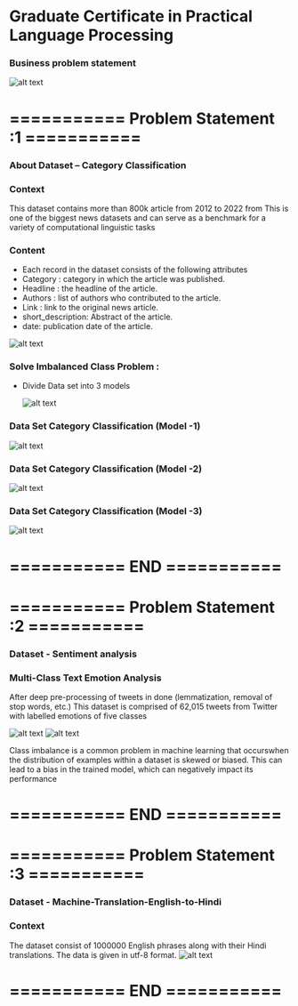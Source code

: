 # Graduate Certificate in Practical Language Processing

### Business problem statement

![alt text](https://github.com/sivakrishnathota5/CommunityHelp/blob/main/Images/businessproblemstatementnlp.png?raw=true)

# =========== Problem Statement :1 ===========
### About Dataset  – Category Classification
### Context
This dataset contains more than 800k article from 2012 to 2022 from This is one of the biggest news datasets and can serve as a benchmark for a variety of computational linguistic tasks
### Content
* Each record in the dataset consists of the following attributes 
* Category : category in which the article was published.
* Headline : the headline of the article.
* Authors   : list of authors who contributed to the article.
* Link          : link to the original news article.
* short_description: Abstract of the article.
* date: publication date of the article.

![alt text](https://github.com/sivakrishnathota5/CommunityHelp/blob/main/Images/categoryclassificationdataset.png?raw=true)

### Solve Imbalanced Class Problem  : 

* Divide Data set into 3 models 

  ![alt text](https://github.com/sivakrishnathota5/CommunityHelp/blob/main/Images/imbalancedclass.png?raw=true)

### Data Set Category Classification (Model -1)
  ![alt text](https://github.com/sivakrishnathota5/CommunityHelp/blob/main/Images/categoryclassificationdataset1.png?raw=true)
### Data Set Category Classification (Model -2)
   ![alt text](https://github.com/sivakrishnathota5/CommunityHelp/blob/main/Images/categoryclassificationdataset2.png?raw=true)
### Data Set Category Classification (Model -3)
![alt text](https://github.com/sivakrishnathota5/CommunityHelp/blob/main/Images/categoryclassificationdataset3.png?raw=true)


# =========== END ===========
#
# =========== Problem Statement :2 ===========
### Dataset  -  Sentiment analysis 
### Multi-Class Text Emotion Analysis

After deep pre-processing of tweets in done (lemmatization, removal of stop words, etc.)
This dataset is comprised of 62,015 tweets from Twitter with labelled emotions of five classes

![alt text](https://github.com/sivakrishnathota5/CommunityHelp/blob/main/Images/sentimentanalysis.png?raw=true)
![alt text](https://github.com/sivakrishnathota5/CommunityHelp/blob/main/Images/sentimentanalysiscount.png?raw=true)

Class imbalance is a common problem in machine learning that occurswhen the distribution of examples within a dataset is skewed or biased. This can lead to a bias in the trained model, which can negatively impact its performance

# =========== END ===========
#
# =========== Problem Statement :3 ===========
### Dataset  -  Machine-Translation-English-to-Hindi
### Context 
The dataset consist of 1000000 English phrases along with their Hindi translations. The data is given in utf-8 format.
![alt text](https://github.com/sivakrishnathota5/CommunityHelp/blob/main/Images/hinditoenglishdataset.png?raw=true) 


# =========== END ===========



